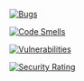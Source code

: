 [![Bugs](https://sonarcloud.io/api/project_badges/measure?project=Revikatis_sonar2&metric=bugs)](https://sonarcloud.io/summary/new_code?id=Revikatis_sonar2)

[![Code Smells](https://sonarcloud.io/api/project_badges/measure?project=Revikatis_sonar2&metric=code_smells)](https://sonarcloud.io/summary/new_code?id=Revikatis_sonar2)

[![Vulnerabilities](https://sonarcloud.io/api/project_badges/measure?project=Revikatis_sonar2&metric=vulnerabilities)](https://sonarcloud.io/summary/new_code?id=Revikatis_sonar2)

[![Security Rating](https://sonarcloud.io/api/project_badges/measure?project=Revikatis_sonar2&metric=security_rating)](https://sonarcloud.io/summary/new_code?id=Revikatis_sonar2)